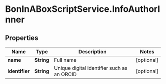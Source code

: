 # BonInABoxScriptService.InfoAuthorInner

## Properties

Name | Type | Description | Notes
------------ | ------------- | ------------- | -------------
**name** | **String** | Full name | [optional] 
**identifier** | **String** | Unique digital identifier such as an ORCID | [optional] 


